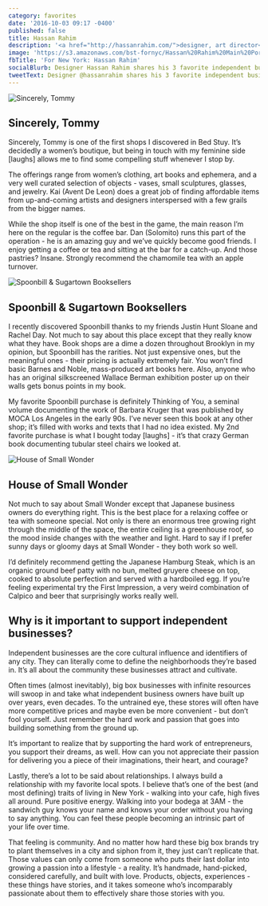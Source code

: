 ```yaml
---
category: favorites
date: '2016-10-03 09:17 -0400'
published: false
title: Hassan Rahim
description: '<a href="http://hassanrahim.com/">designer, art director</a>'
image: 'https://s3.amazonaws.com/bst-fornyc/Hassan%20Rahim%20Main%20Portrait.jpg'
fbTitle: 'For New York: Hassan Rahim'
socialBlurb: Designer Hassan Rahim shares his 3 favorite independent businesses in NYC.
tweetText: Designer @hassanrahim shares his 3 favorite independent businesses in NYC
---
```

![Sincerely, Tommy](https://s3.amazonaws.com/bst-fornyc/Hassan%20Rahim%20Sincerely%20Tommy.jpg)
## Sincerely, Tommy
Sincerely, Tommy is one of the first shops I discovered in Bed Stuy. It’s decidedly a women’s boutique, but being in touch with my feminine side [laughs] allows me to find some compelling stuff whenever I stop by. 

The offerings range from women’s clothing, art books and ephemera, and a very well curated selection of objects - vases, small sculptures, glasses, and jewelry. Kai (Avent De Leon) does a great job of finding affordable items from up-and-coming artists and designers interspersed with a few grails from the bigger names.

While the shop itself is one of the best in the game, the main reason I’m here on the regular is the coffee bar. Dan (Solomito) runs this part of the operation - he is an amazing guy and we’ve quickly become good friends. I enjoy getting a coffee or tea and sitting at the bar for a catch-up. And those pastries? Insane. Strongly recommend the chamomile tea with an apple turnover.

![Spoonbill & Sugartown Booksellers](https://s3.amazonaws.com/bst-fornyc/Hassan%20Rahim%20Spoonbill%20and%20Sugartown.jpg)
## Spoonbill & Sugartown Booksellers
I recently discovered Spoonbill thanks to my friends Justin Hunt Sloane and Rachel Day. Not much to say about this place except that they really know what they have. Book shops are a dime a dozen throughout Brooklyn in my opinion, but Spoonbill has the rarities. Not just expensive ones, but the meaningful ones - their pricing is actually extremely fair. You won’t find basic Barnes and Noble, mass-produced art books here. Also, anyone who has an original silkscreened Wallace Berman exhibition poster up on their walls gets bonus points in my book. 

My favorite Spoonbill purchase is definitely Thinking of You, a seminal volume documenting the work of Barbara Kruger that was published by MOCA Los Angeles in the early 90s. I’ve never seen this book at any other shop; it’s filled with works and texts that I had no idea existed. My 2nd favorite purchase is what I bought today [laughs] - it’s that crazy German book documenting tubular steel chairs we looked at.

![House of Small Wonder](https://s3.amazonaws.com/bst-fornyc/Hassan%20Rahim%20House%20of%20Small%20Wonders.jpg)
## House of Small Wonder
Not much to say about Small Wonder except that Japanese business owners do everything right. This is the best place for a relaxing coffee or tea with someone special. Not only is there an enormous tree growing right through the middle of the space, the entire ceiling is a greenhouse roof, so the mood inside changes with the weather and light. Hard to say if I prefer sunny days or gloomy days at Small Wonder - they both work so well.

I’d definitely recommend getting the Japanese Hamburg Steak, which is an organic ground beef patty with no bun, melted gruyere cheese on top, cooked to absolute perfection and served with a hardboiled egg. If you’re feeling experimental try the First Impression, a very weird combination of Calpico and beer that surprisingly works really well.

## Why is it important to support independent businesses?
Independent businesses are the core cultural influence and identifiers of any city. They can literally come to define the neighborhoods they’re based in. It’s all about the community these businesses attract and cultivate. 

Often times (almost inevitably), big box businesses with infinite resources will swoop in and take what independent business owners have built up over years, even decades. To the untrained eye, these stores will often have more competitive prices and maybe even be more convenient - but don’t fool yourself. Just remember the hard work and passion that goes into building something from the ground up.

It’s important to realize that by supporting the hard work of entrepreneurs, you support their dreams, as well. How can you not appreciate their passion for delivering you a piece of their imaginations, their heart, and courage?

Lastly, there’s a lot to be said about relationships. I always build a relationship with my favorite local spots. I believe that’s one of the best (and most defining) traits of living in New York - walking into your cafe, high fives all around. Pure positive energy. Walking into your bodega at 3AM - the sandwich guy knows your name and knows your order without you having to say anything. You can feel these people becoming an intrinsic part of your life over time.

That feeling is community. And no matter how hard these big box brands try to plant themselves in a city and siphon from it, they just can’t replicate that. Those values can only come from someone who puts their last dollar into growing a passion into a lifestyle - a reality. It’s handmade, hand-picked, considered carefully, and built with love. Products, objects, experiences - these things have stories, and it takes someone who’s incomparably passionate about them to effectively share those stories with you.

